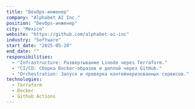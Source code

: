 ```yaml
---
title: "DevOps-инженер"
company: "Alphabet AI Inc."
position: "DevOps-инженер"
city: "Mexico"
website: "https://github.com/alphabet-ai-inc"
industry: "Software"
start_date: "2025-05-20"
end_date: ""
responsibilities:
  - "Infrastructure: Развертывание Linode через Terraform."
  - "CI/CD: Сборка Docker-образов и деплой через GitHub."
  - "Orchestration: Запуск и проверка контейнеризованных сервисов."
technologies:
  - Terraform
  - Docker
  - Github Actions
---
```

